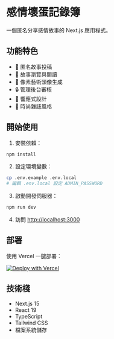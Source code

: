 # 感情壞蛋記錄簿

一個匿名分享感情故事的 Next.js 應用程式。

## 功能特色

- 📝 匿名故事投稿
- 📖 故事瀏覽與閱讀
- 👤 像素藝術頭像生成
- 🔒 管理後台審核
- 📱 響應式設計
- 🎨 時尚雜誌風格

## 開始使用

1. 安裝依賴：
```bash
npm install
```

2. 設定環境變數：
```bash
cp .env.example .env.local
# 編輯 .env.local 設定 ADMIN_PASSWORD
```

3. 啟動開發伺服器：
```bash
npm run dev
```

4. 訪問 [http://localhost:3000](http://localhost:3000)

## 部署

使用 Vercel 一鍵部署：

[![Deploy with Vercel](https://vercel.com/button)](https://vercel.com/new/clone?repository-url=https://github.com/chiao-tseng/my-story-app)

## 技術棧

- Next.js 15
- React 19
- TypeScript
- Tailwind CSS
- 檔案系統儲存
